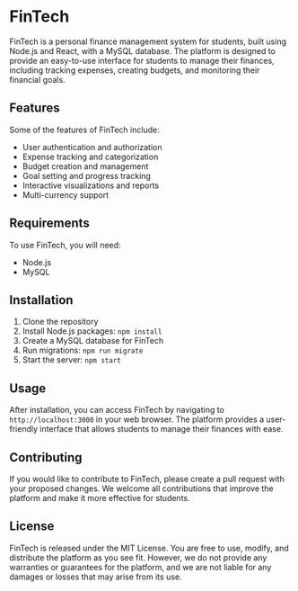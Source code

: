 # FinTech

FinTech is a personal finance management system for students, built using Node.js and React, with a MySQL database. The platform is designed to provide an easy-to-use interface for students to manage their finances, including tracking expenses, creating budgets, and monitoring their financial goals.

## Features

Some of the features of FinTech include:

- User authentication and authorization
- Expense tracking and categorization
- Budget creation and management
- Goal setting and progress tracking
- Interactive visualizations and reports
- Multi-currency support

## Requirements

To use FinTech, you will need:

- Node.js
- MySQL

## Installation

1. Clone the repository
2. Install Node.js packages: `npm install`
3. Create a MySQL database for FinTech
5. Run migrations: `npm run migrate`
6. Start the server: `npm start`

## Usage

After installation, you can access FinTech by navigating to `http://localhost:3000` in your web browser. The platform provides a user-friendly interface that allows students to manage their finances with ease.

## Contributing

If you would like to contribute to FinTech, please create a pull request with your proposed changes. We welcome all contributions that improve the platform and make it more effective for students.

## License

FinTech is released under the MIT License. You are free to use, modify, and distribute the platform as you see fit. However, we do not provide any warranties or guarantees for the platform, and we are not liable for any damages or losses that may arise from its use.
